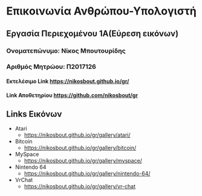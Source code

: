 # Επικοινωνία Ανθρώπου-Υπολογιστή
## Εργασία Περιεχομένου 1Α(Εύρεση εικόνων)
### Ονοματεπώνυμο: Νίκος Μπουτουρίδης
### Αριθμός Μητρώου: Π2017126
#### Εκτελέσιμο Link https://nikosbout.github.io/gr/
#### Link Αποθετηρίου https://github.com/nikosbout/gr
## Links Εικόνων
- Atari
  - https://nikosbout.github.io/gr/gallery/atari/
- Bitcoin
  - https://nikosbout.github.io/gr/gallery/bitcoin/
- MySpace
  - https://nikosbout.github.io/gr/gallery/myspace/
- Nintendo 64
  - https://nikosbout.github.io/gr/gallery/nintendo-64/
- VrChat
  - https://nikosbout.github.io/gr/gallery/vr-chat
